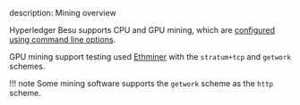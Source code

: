 description: Mining overview
<!--- END of page meta data -->

Hyperledger Besu supports CPU and GPU mining, which are
[configured using command line options](../HowTo/Configure/Configure-Mining.md).

GPU mining support testing used [Ethminer](https://github.com/ethereum-mining/ethminer) with
the `stratum+tcp` and `getwork` schemes.

!!! note
    Some mining software supports the `getwork` scheme as the `http` scheme.
